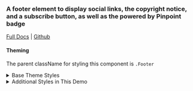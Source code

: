 ### A footer element to display social links, the copyright notice, and a subscribe button, as well as the powered by Pinpoint badge

[Full Docs](pinpt.github.io/react/?path=/docs/components-footer) | [Github](https://github.com/pinpt/react/tree/master/src/components/Footer)

#### Theming

The parent className for styling this component is `.Footer`

<details>
	<summary>Base Theme Styles</summary>

```css
.Footer {
	display: flex;
	flex-direction: column;
	padding: 4rem 2rem 0 4rem;
}

.Footer .content {
	display: flex;
	align-items: flex-end;
}

.Footer .powered {
	display: flex;
	padding: 2rem 0;
}

.Footer .right {
	margin-left: auto;
	display: flex;
	flex-direction: column;
	align-items: flex-end;
}

.Footer .Social {
	margin-top: 0.2rem;
}
```

</details>

<details>
	<summary>Additional Styles in This Demo</summary>

```css
.Footer {
	background-color: #1e142c;
	color: #faf9f9;
}

.Footer .Social.Item {
	color: #faf9f9;
}
```

</details>
